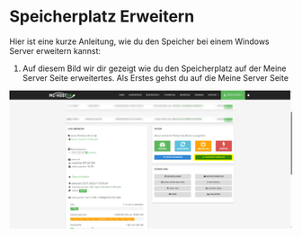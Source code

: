 # Speicherplatz Erweitern

Hier ist eine kurze Anleitung, wie du den Speicher bei einem Windows Server erweitern kannst:

1. Auf diesem Bild wir dir gezeigt wie du den Speicherplatz auf der Meine Server Seite erweitertes. Als Erstes gehst du auf die Meine Server Seite 

![Auf der Meine Server Seite den Speicher erweitern](../.gitbook/assets/meine-server-seite-speicher.png)

